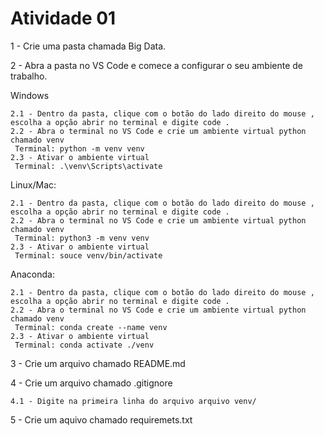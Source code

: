 # Atividade 01

1 - Crie uma pasta chamada Big Data.

2 - Abra a pasta no VS Code e comece a configurar o seu ambiente de trabalho.

Windows

    2.1 - Dentro da pasta, clique com o botão do lado direito do mouse , escolha a opção abrir no terminal e digite code . 
    2.2 - Abra o terminal no VS Code e crie um ambiente virtual python chamado venv
     Terminal: python -m venv venv
    2.3 - Ativar o ambiente virtual
     Terminal: .\venv\Scripts\activate

Linux/Mac:
    
    2.1 - Dentro da pasta, clique com o botão do lado direito do mouse , escolha a opção abrir no terminal e digite code . 
    2.2 - Abra o terminal no VS Code e crie um ambiente virtual python chamado venv
     Terminal: python3 -m venv venv
    2.3 - Ativar o ambiente virtual
     Terminal: souce venv/bin/activate

Anaconda:

    2.1 - Dentro da pasta, clique com o botão do lado direito do mouse , escolha a opção abrir no terminal e digite code . 
    2.2 - Abra o terminal no VS Code e crie um ambiente virtual python chamado venv
     Terminal: conda create --name venv
    2.3 - Ativar o ambiente virtual
     Terminal: conda activate ./venv

3 - Crie um arquivo chamado README.md

4 - Crie um arquivo chamado .gitignore

    4.1 - Digite na primeira linha do arquivo arquivo venv/

5 - Crie um aquivo chamado requiremets.txt

